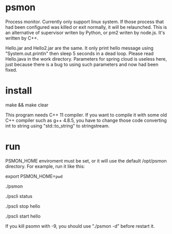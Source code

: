 # psmon
Process monitor. Currently only support linux system. If those process that had been configured was killed or exit normally, it will be relaunched.
This is an alternative of supervisor writen by Python, or pm2 writen by node.js. It's written by C++.

Hello.jar and Hello2.jar are the same. It only print hello message using "System.out.println" then sleep 5 seconds in a dead loop. Please read Hello.java in the work directory. Parameters for spring cloud is useless here, just because there is a bug to using such parameters and now had been fixed.

# install
make && make clear

This program needs C++ 11 compiler. If you want to compile it with some old C++ compiler such as g++ 4.8.5, you have to change those code converting int to string using "std::to_string" to stringstream.

# run
PSMON_HOME enviroment must be set, or it will use the default /opt/psmon directory. For example, run it like this:

export PSMON_HOME=`pwd`

./psmon

./pscli status

./pscli stop hello

./pscli start hello

If you kill psomn with -9, you should use "./psmon -d" before restart it.

